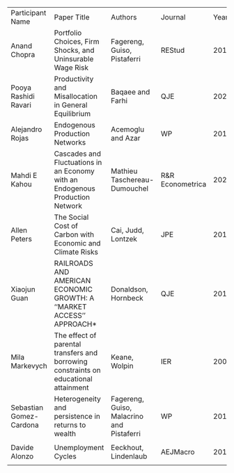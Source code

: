 <table>
   <tr>
   <td>Participant Name
   </td>
   <td>Paper Title
   </td>
   <td>Authors
   </td>
   <td>Journal
   </td>
   <td>Year
   </td>
   <td>Link
   </td>
  </tr>
  
  <tr>
   <td>Anand Chopra
   </td>
   <td>Portfolio Choices, Firm Shocks, and Uninsurable Wage Risk
   </td>
   <td>Fagereng, Guiso, Pistaferri
   </td>
   <td>REStud
   </td>
   <td><p style="text-align: right">
2018</p>

   </td>
   <td><a href="https://academic.oup.com/restud/article/85/1/437/3108824">https://academic.oup.com/restud/article/85/1/437/3108824</a>
   </td>
  </tr>
  <tr>
   <td>Pooya Rashidi Ravari
   </td>
   <td>Productivity and Misallocation in General Equilibrium
   </td>
   <td>Baqaee and Farhi
   </td>
   <td>QJE
   </td>
   <td><p style="text-align: right">
2020</p>

   </td>
   <td><a href="https://academic.oup.com/qje/article/135/1/105/5573281">https://academic.oup.com/qje/article/135/1/105/5573281</a>
   </td>
  </tr>
  <tr>
   <td>Alejandro Rojas
   </td>
   <td>Endogenous Production Networks
   </td>
   <td>Acemoglu and Azar
   </td>
   <td>WP
   </td>
   <td><p style="text-align: right">
2019</p>

   </td>
   <td><a href="https://economics.mit.edu/files/17236">https://economics.mit.edu/files/17236</a>
   </td>
  </tr>
  <tr>
   <td>Mahdi E Kahou
   </td>
   <td>Cascades and Fluctuations in an Economy with an Endogenous Production Network
   </td>
   <td>Mathieu Taschereau-Dumouchel
   </td>
   <td>R&R Econometrica
   </td>
   <td><p style="text-align: right">
2020</p>

   </td>
   <td><a href="https://www.mathtd.info/files/papers/Network/paper.pdf">https://www.mathtd.info/files/papers/Network/paper.pdf</a>
   </td>
  </tr>
  <tr>
   <td>Allen Peters
   </td>
   <td>The Social Cost of Carbon with Economic and Climate Risks
   </td>
   <td>Cai, Judd, Lontzek
   </td>
   <td>JPE
   </td>
   <td><p style="text-align: right">
2019</p>

   </td>
   <td><a href="https://www.journals.uchicago.edu/doi/abs/10.1086/701890?journalCode=jpe">https://www.journals.uchicago.edu/doi/abs/10.1086/701890?journalCode=jpe</a>
   </td>
  </tr>
  <tr>
   <td>Xiaojun Guan
   </td>
   <td>RAILROADS AND AMERICAN ECONOMIC GROWTH: A ‘‘MARKET ACCESS’’ APPROACH*
   </td>
   <td>Donaldson, Hornbeck
   </td>
   <td>QJE
   </td>
   <td><p style="text-align: right">
2016</p>

   </td>
   <td><a href="http://dave-donaldson.com/wp-content/uploads/2016/10/Donaldson_Hornbeck_Railroads_paper.pdf">http://dave-donaldson.com/wp-content/uploads/2016/10/Donaldson_Hornbeck_Railroads_paper.pdf</a>
   </td>
  </tr>
  <tr>
   <td>Mila Markevych
   </td>
   <td>The effect of parental transfers and borrowing constraints on educational attainment
   </td>
   <td>Keane, Wolpin
   </td>
   <td>IER
   </td>
   <td><p style="text-align: right">
2001</p>

   </td>
   <td><a href="https://onlinelibrary.wiley.com/doi/pdf/10.1111/1468-2354.00146?casa_token=Bk-3UjAbX0UAAAAA:1OfJg1-OmZ0A2mxhcT7ZD-Fe6wwN_kNyLNRAmgVdEQP8JTvQE6UcyxyryQZalIL4O-058Vu7Qflp1w">https://onlinelibrary.wiley.com/doi/pdf/10.1111/1468-2354.00146?casa_token=Bk-3UjAbX0UAAAAA:1OfJg1-OmZ0A2mxhcT7ZD-Fe6wwN_kNyLNRAmgVdEQP8JTvQE6UcyxyryQZalIL4O-058Vu7Qflp1w</a>
   </td>
  </tr>
  <tr>
   <td>Sebastian Gomez-Cardona
   </td>
   <td>Heterogeneity and persistence in returns to wealth
   </td>
   <td>Fagereng, Guiso, Malacrino and Pistaferri
   </td>
   <td>WP
   </td>
   <td><p style="text-align: right">
2019</p>

   </td>
   <td><a href="https://www.ssb.no/en/forskning/discussion-papers/_attachment/392866">https://www.ssb.no/en/forskning/discussion-papers/_attachment/392866</a>
   </td>
  </tr>
  
  <tr>
   <td>Davide Alonzo
   </td>
   <td>Unemployment Cycles
   </td>
   <td>Eeckhout, Lindenlaub
   </td>
   <td>AEJMacro
   </td>
   <td><p style="text-align: right">
2019</p>

   </td>
   <td><a href="https://www.aeaweb.org/doi/10.1257/mac.20180105">https://www.aeaweb.org/doi/10.1257/mac.20180105</a>
   </td>
  </tr>
</table>
